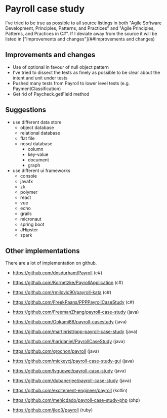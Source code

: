 # Payroll case study
I've tried to be true as possible to all source listings in both "Agile Software Development, Principles, Patterns, and Practices" and
"Agile Principles, Patterns, and Practices in C#".
If I deviate away from the source it will be listed in ["Improvements and changes"](##Improvements and changes)

## Improvements and changes
* Use of optional in favour of null object pattern
* I've tried to dissect the tests as finely as possible to be clear about the intent and unit under tests
* Pushed many tests from Payroll to lower level tests (e.g. PaymentClassification)
* Get rid of Paycheck.getField method

## Suggestions
* use different data store
    * object database
    * relational database
    * flat file
    * nosql database
        * column
        * key-value
        * document
        * graph
* use different ui frameworks
    * console
    * javafx
    * zk
    * polymer
    * react
    * vue
    * echo
    * grails
    * micronaut
    * spring boot
    * JHipster
    * spark

## Other implementations
There are a lot of implementation on github.
* https://github.com/dnsdurham/Payroll (c#)
* https://github.com/Kornetzke/PayrollApplication (c#)
* https://github.com/rmilovic90/payroll-kata (c#)
* https://github.com/FreekPaans/PPPPayrollCaseStudy (c#)

* https://github.com/FreemanZhang/payroll-case-study (java)
* https://github.com/Ookami86/payroll-casestudy (java)
* https://github.com/martinrist/ppp-payroll-case-study (java)
* https://github.com/haridaniel/PayrollCaseStudy (java)
* https://github.com/grochon/payroll (java)
* https://github.com/mickeycj/payroll-case-study-gui (java)
* https://github.com/lvguowei/payroll-case-study (java)
* https://github.com/dubanerjee/payroll-case-study (java)

* https://github.com/excitement-engineer/payroll (kotlin)
* https://github.com/mehicdado/payroll-case-study-php (php)

* https://github.com/jleo3/payroll (ruby)
